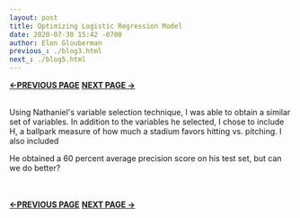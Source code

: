 ```yaml
---
layout: post
title: Optimizing Logistic Regression Model
date: 2020-07-30 15:42 -0700
author: Elon Glouberman
previous_: ./blog3.html
next_: ./blog5.html 
---
```

**[<-PREVIOUS PAGE]({{page.previous_}} "previous")** **[NEXT PAGE ->]({{page.next_}} "next")** <br><br>

Using Nathaniel's variable selection technique, I was able to obtain a similar set of variables. In addition to the variables he selected, I chose to include H, a ballpark measure of how much a stadium favors hitting vs. pitching. I also included 

He obtained a 60 percent average precision score on his test set, but can we do better?

<br><br>
**[<-PREVIOUS PAGE]({{page.previous_}} "previous")** **[NEXT PAGE ->]({{page.next_}} "next")** 